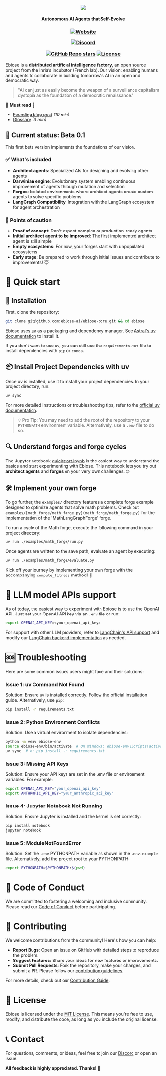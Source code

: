 <div align="center">
  <img src="https://i.postimg.cc/XYrHyJKL/ebiose.png"/>
  <h4> Autonomous AI Agents that Self-Evolve </h4>
  <h3>

[![Website](https://img.shields.io/website?url=https%3A%2F%2Febiose.com&style=for-the-badge&logo=curl&label=ebiose.com)](https://ebiose.com)

[![Discord](https://img.shields.io/badge/Discord-Join%20Us-7289DA?style=for-the-badge&logo=discord)](https://discord.gg/P5pEuG5a4V) 

[![GitHub Repo stars](https://img.shields.io/github/stars/ebiose-ai/ebiose?style=for-the-badge&logo=github&logoColor=EFBF04&color=EFBF04)](https://star-history.com/#ebiose-ai/ebiose)
[![License](https://img.shields.io/github/license/ebiose-ai/ebiose?style=for-the-badge&logo=gitbook&link=https%3A%2F%2Fgithub.com%2Febiose-ai%2Febiose%2Fblob%2Fmain%2FLICENSE)](/LICENSE)


  </h3>
</div>

Ebiose is a **distributed artificial intelligence factory**, an open source project from the Inria’s incubator (French lab). Our vision: enabling humans and agents to collaborate in building tomorrow's AI in an open and democratic way.

> "AI can just as easily become the weapon of a surveillance capitalism dystopia as the foundation of a democratic renaissance."
 

👀 **Must read** 👀
- [Founding blog post](https://bit.ly/ebiose-blog-post) *(10 min)*
- [Glossary](GLOSSARY.md) *(3 min)*
## 🧪 Current status: Beta 0.1

This first beta version implements the foundations of our vision.

### ✅ What's included

- **Architect agents**: Specialized AIs for designing and evolving other agents
- **Darwinian engine**: Evolutionary system enabling continuous improvement of agents through mutation and selection
- **Forges**: Isolated environments where architect agents create custom agents to solve specific problems
- **LangGraph Compatibility**: Integration with the LangGraph ecosystem for agent orchestration

### 🚨 Points of caution

- **Proof of concept**: Don't expect complex or production-ready agents
- **Initial architect agent to be improved**: The first implemented architect agent is still simple
- **Empty ecosystems**: For now, your forges start with unpopulated ecosystems
- **Early stage**: Be prepared to work through initial issues and contribute to improvements! 😇

# 🚀 Quick start

## 🔧 Installation

First, clone the repository:

```bash
git clone git@github.com:ebiose-ai/ebiose-core.git && cd ebiose
```

Ebiose uses [uv](https://docs.astral.sh/uv/) as a packaging and dependency manager. See [Astral's uv documentation](https://docs.astral.sh/uv/getting-started/installation/) to install it.  

If you don't want to use `uv`, you can still use the `requirements.txt` file to install dependencies with `pip` or `conda`.

## 📦 Install Project Dependencies with uv

Once uv is installed, use it to install your project dependencies. In your project directory, run:

```sh
uv sync
```

For more detailed instructions or troubleshooting tips, refer to the [official uv documentation](https://docs.astral.sh/uv/).

> 💡 Pro Tip: You may need to add the root of the repository to your `PYTHONPATH` environment variable. Alternatively, use a `.env` file to do so.

## 🔍 Understand forges and forge cycles

The Jupyter notebook [quickstart.ipynb](notebooks/quickstart.ipynb) is the easiest way to understand the basics and start experimenting with Ebiose. This notebook lets you try out **architect agents** and **forges** on your very own challenges. 🤓

## 🛠️ Implement your own forge

To go further, the `examples/` directory features a complete forge example designed to optimize agents that solve math problems. Check out `examples/[math_forge/math_forge.py](math_forge/math_forge.py)` for the implementation of the 'MathLangGraphForge' forge.

To run a cycle of the Math forge, execute the following command in your project directory:

```sh
uv run ./examples/math_forge/run.py
```

Once agents are written to the save path, evaluate an agent by executing:

```sh
uv run ./examples/math_forge/evaluate.py
```

Kick off your journey by implementing your own forge with the accompanying `compute_fitness` method! 🎉

# 🤖 LLM model APIs support

As of today, the easiest way to experiment with Ebiose is to use the OpenAI API. Just set your OpenAI API key via an `.env` file or run:

```bash
export OPENAI_API_KEY=<your_openai_api_key>
```

For support with other LLM providers, refer to [LangChain's API support](https://python.langchain.com/docs/integrations/llms/) and modify our [LangChain backend implementation](ebiose/backends/langgraph/compute_intensive_batch_processor.py) as needed.

# 🆘 Troubleshooting

Here are some common issues users might face and their solutions:

### Issue 1: uv Command Not Found
Solution: Ensure `uv` is installed correctly. Follow the official installation guide. Alternatively, use `pip`:

```bash
pip install -r requirements.txt
```

### Issue 2: Python Environment Conflicts
Solution: Use a virtual environment to isolate dependencies:

```bash
python -m venv ebiose-env
source ebiose-env/bin/activate  # On Windows: ebiose-env\Scripts\activate
uv sync  # or pip install -r requirements.txt
```

### Issue 3: Missing API Keys
Solution: Ensure your API keys are set in the .env file or environment variables. For example:

```bash
export OPENAI_API_KEY="your_openai_api_key"
export ANTHROPIC_API_KEY="your_anthropic_api_key"
```

### Issue 4: Jupyter Notebook Not Running
Solution: Ensure Jupyter is installed and the kernel is set correctly:

```bash
pip install notebook
jupyter notebook
```

### Issue 5: ModuleNotFoundError
Solution: Set the `.env` PYTHONPATH variable as shown in the `.env.example` file. Alternatively, add the project root to your PYTHONPATH:

```bash
export PYTHONPATH=$PYTHONPATH:$(pwd)
```

# 📜 Code of Conduct
We are committed to fostering a welcoming and inclusive community. Please read our [Code of Conduct](CODE_OF_CONDUCT.md) before participating.

# 🤝 Contributing
We welcome contributions from the community! Here's how you can help:
- **Report Bugs**: Open an issue on GitHub with detailed steps to reproduce the problem.
- **Suggest Features**: Share your ideas for new features or improvements.
- **Submit Pull Requests**: Fork the repository, make your changes, and submit a PR. Please follow our [contribution guidelines](CONTRIBUTING.md).

For more details, check out our [Contribution Guide](CONTRIBUTING.md).

# 📜 License
Ebiose is licensed under the [MIT License](LICENSE). This means you're free to use, modify, and distribute the code, as long as you include the original license.

# 📞 Contact

For questions, comments, or ideas, feel free to join our [Discord](https://discord.gg/naewTgYnDt) or open an issue.

**All feedback is highly appreciated. Thanks! 🎊**
